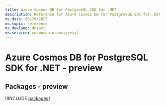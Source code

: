 ```yaml
---
title: Azure Cosmos DB for PostgreSQL SDK for .NET
description: Reference for Azure Cosmos DB for PostgreSQL SDK for .NET
ms.date: 08/29/2025
ms.topic: reference
ms.devlang: dotnet
ms.service: cosmosdbforpostgresql
---
```

# Azure Cosmos DB for PostgreSQL SDK for .NET - preview
## Packages - preview
[!INCLUDE [packages](cosmos-db-for-postgresql-index.md)]